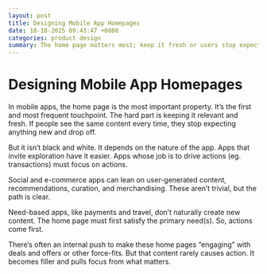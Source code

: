 ```yaml
---
layout: post
title: Designing Mobile App Homepages
date: 18-10-2025 09:43:47 +0800
categories: product design
summary: The home page matters most; keep it fresh or users stop expecting anything new and drop off. Match the app’s job - exploration apps can lean on novelty, while need-based should prioritize core actions over filler content.
---
```


# Designing Mobile App Homepages

In mobile apps, the home page is the most important property. It’s the first and most frequent touchpoint. The hard part is keeping it relevant and fresh. If people see the same content every time, they stop expecting anything new and drop off.

But it isn’t black and white. It depends on the nature of the app. Apps that invite exploration have it easier. Apps whose job is to drive actions (eg. transactions) must focus on actions.

Social and e-commerce apps can lean on user-generated content, recommendations, curation, and merchandising. These aren’t trivial, but the path is clear.

Need-based apps, like payments and travel, don’t naturally create new content. The home page must first satisfy the primary need(s). So, actions come first.

There’s often an internal push to make these home pages “engaging” with deals and offers or other force-fits. But that content rarely causes action. It becomes filler and pulls focus from what matters.
